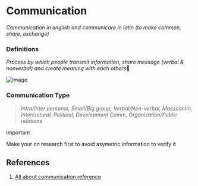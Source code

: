 # Communication 
*Communication in english and communicare in latin (to make common, share, exchange)*
### Definitions
*Process by which people transmit information, share message (verbal & nonverbal) and create meaning with each others*:smiling_face_with_three_hearts:

![Image](https://blogimage.vantagecircle.com/vcblogimage/en/2024/09/The-Significance-of-Communication-in-Employee-Engagement.png)

### Communication Type
> *Intra/Inter personal, Small/Big group, Verbal/Non-verbal, Masscomm, Intercultural, Political, Development Comm, Organization/Public relations*

> [!IMPORTANT]
> Make your on research first to avoid asymetric information to verify it

## References
1. [All about communication reference](https://en.wikipedia.org/wiki/Communication)


 

